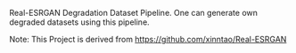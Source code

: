 Real-ESRGAN Degradation Dataset Pipeline. One can generate own degraded datasets using this pipeline.

Note: This Project is derived from https://github.com/xinntao/Real-ESRGAN
